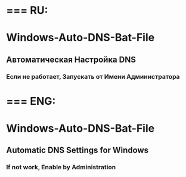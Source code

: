 # === RU:
# Windows-Auto-DNS-Bat-File
## Автоматическая Настройка DNS
### Если не работает, Запускать от Имени Администратора

# === ENG:
# Windows-Auto-DNS-Bat-File
## Automatic DNS Settings for Windows
### If not work, Enable by Administration 
